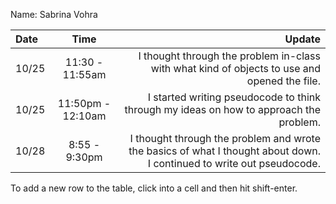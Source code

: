 Name: Sabrina Vohra

| Date  |       Time        |                                                                                                                     Update |
|:------|:-----------------:|---------------------------------------------------------------------------------------------------------------------------:|
| 10/25 |  11:30 - 11:55am  |                               I thought through the problem in-class with what kind of objects to use and opened the file. |
| 10/25 | 11:50pm - 12:10am |                                     I started writing pseudocode to think through my ideas on how to approach the problem. |
| 10/28 |   8:55 - 9:30pm   |      I thought through the problem and wrote the basics of what I thought about down. I continued to write out pseudocode. |


To add a new row to the table, click into a cell and then hit shift-enter.